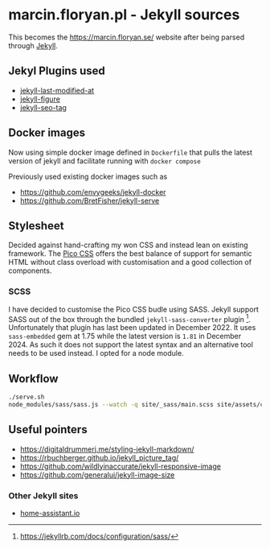 # marcin.floryan.pl - Jekyll sources

This becomes the https://marcin.floryan.se/ website after being parsed through [Jekyll](https://jekyllrb.com/).

## Jekyl Plugins used

- [jekyll-last-modified-at](https://github.com/gjtorikian/jekyll-last-modified-at)
- [jekyll-figure](https://github.com/paulrobertlloyd/jekyll-figure)
- [jekyll-seo-tag](https://github.com/jekyll/jekyll-seo-tag)

## Docker images

Now using simple docker image defined in `Dockerfile` that pulls the latest version of jekyll and facilitate running with `docker compose`

Previously used existing docker images such as

- https://github.com/envygeeks/jekyll-docker
- https://github.com/BretFisher/jekyll-serve

## Stylesheet

Decided against hand-crafting my won CSS and instead lean on existing framework. The [Pico CSS](https://picocss.com/) offers the best balance of support for semantic HTML without class overload with customisation and a good collection of components.

### SCSS

I have decided to customise the Pico CSS budle using SASS. Jekyll support SASS out of the box through the bundled `jekyll-sass-converter` plugin [^1]. Unfortunately that plugin has last been updated in December 2022. It uses `sass-embedded` gem at 1.75 while the latest version is `1.81` in December 2024. As such it does not support the latest syntax and an alternative tool needs to be used instead. I opted for a node module.

[^1]: https://jekyllrb.com/docs/configuration/sass/

## Workflow

```sh
./serve.sh
node_modules/sass/sass.js --watch -q site/_sass/main.scss site/assets/css/main.css
```

## Useful pointers

- https://digitaldrummerj.me/styling-jekyll-markdown/
- https://rbuchberger.github.io/jekyll_picture_tag/
- https://github.com/wildlyinaccurate/jekyll-responsive-image
- https://github.com/generalui/jekyll-image-size

### Other Jekyll sites

- [home-assistant.io](https://github.com/home-assistant/home-assistant.io)
